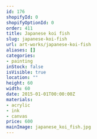 ```yaml
---
id: 176
shopifyId: 0
shopifyOptionId: 0
order: 411
title: Japanese koi fish
slug: japanese-koi-fish
url: art-works/japanese-koi-fish
aliases: []
categories:
- painting
inStock: false
isVisible: true
location: ""
height: 60
width: 60
date: 2015-01-01T00:00:00Z
materials:
- acrylic
- ink
- canvas
price: 600
mainImage: japanese_koi_fish.jpg
---
```

